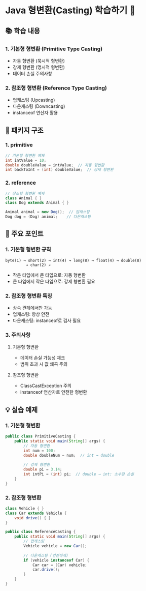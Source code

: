# Java 형변환(Casting) 학습하기 🔄

## 📚 학습 내용

### 1. 기본형 형변환 (Primitive Type Casting)
- 자동 형변환 (묵시적 형변환)
- 강제 형변환 (명시적 형변환)
- 데이터 손실 주의사항

### 2. 참조형 형변환 (Reference Type Casting)
- 업캐스팅 (Upcasting)
- 다운캐스팅 (Downcasting)
- instanceof 연산자 활용

## 📁 패키지 구조

### 1. primitive
```java
// 기본형 형변환 예제
int intValue = 10;
double doubleValue = intValue;  // 자동 형변환
int backToInt = (int) doubleValue;  // 강제 형변환
```

### 2. reference
```java
// 참조형 형변환 예제
class Animal { }
class Dog extends Animal { }

Animal animal = new Dog();  // 업캐스팅
Dog dog = (Dog) animal;    // 다운캐스팅
```

## 🎯 주요 포인트

### 1. 기본형 형변환 규칙
```
byte(1) → short(2) → int(4) → long(8) → float(4) → double(8)
         → char(2) ↗
```
- 작은 타입에서 큰 타입으로: 자동 형변환
- 큰 타입에서 작은 타입으로: 강제 형변환 필요

### 2. 참조형 형변환 특징
- 상속 관계에서만 가능
- 업캐스팅: 항상 안전
- 다운캐스팅: instanceof로 검사 필요

### 3. 주의사항
1. 기본형 형변환
   - 데이터 손실 가능성 체크
   - 범위 초과 시 값 왜곡 주의

2. 참조형 형변환
   - ClassCastException 주의
   - instanceof 연산자로 안전한 형변환

## 💡 실습 예제

### 1. 기본형 형변환
```java
public class PrimitiveCasting {
    public static void main(String[] args) {
        // 자동 형변환
        int num = 100;
        double doubleNum = num;  // int → double
        
        // 강제 형변환
        double pi = 3.14;
        int intPi = (int) pi;  // double → int: 소수점 손실
    }
}
```

### 2. 참조형 형변환
```java
class Vehicle { }
class Car extends Vehicle {
    void drive() { }
}

public class ReferenceCasting {
    public static void main(String[] args) {
        // 업캐스팅
        Vehicle vehicle = new Car();
        
        // 다운캐스팅 (안전하게)
        if (vehicle instanceof Car) {
            Car car = (Car) vehicle;
            car.drive();
        }
    }
}
```